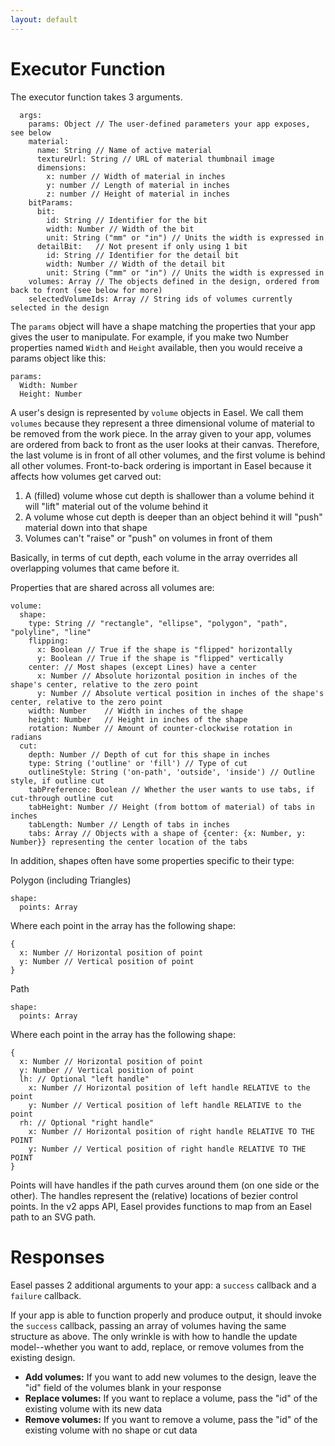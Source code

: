```yaml
---
layout: default
---
```


<h1>
  <a id="executor-function" class="anchor" href="#executor-function" aria-hidden="true"><span aria-hidden="true" class="octicon octicon-link"></span></a>Executor Function
</h1>

The executor function takes 3 arguments.


```
  args:
    params: Object // The user-defined parameters your app exposes, see below
    material:
      name: String // Name of active material
      textureUrl: String // URL of material thumbnail image
      dimensions:
        x: number // Width of material in inches
        y: number // Length of material in inches
        z: number // Height of material in inches
    bitParams:
      bit:
        id: String // Identifier for the bit
        width: Number // Width of the bit
        unit: String ("mm" or "in") // Units the width is expressed in
      detailBit:   // Not present if only using 1 bit
        id: String // Identifier for the detail bit
        width: Number // Width of the detail bit
        unit: String ("mm" or "in") // Units the width is expressed in
    volumes: Array // The objects defined in the design, ordered from back to front (see below for more)
    selectedVolumeIds: Array // String ids of volumes currently selected in the design
```


The `params` object will have a shape matching the properties that your app gives the user to manipulate. For example, if you make two Number properties named `Width` and `Height` available, then you would receive a params object like this:

```
params:
  Width: Number
  Height: Number
```

A user's design is represented by `volume` objects in Easel. We call them `volumes` because they represent a three dimensional volume of material to be removed from the work piece. In the array given to your app, volumes are ordered from back to front as the user looks at their canvas. Therefore, the last volume is in front of all other volumes, and the first volume is behind all other volumes. Front-to-back ordering is important in Easel because it affects how volumes get carved out:

1.  A (filled) volume whose cut depth is shallower than a volume behind it will "lift" material out of the volume behind it
2.  A volume whose cut depth is deeper than an object behind it will "push" material down into that shape
3.  Volumes can't "raise" or "push" on volumes in front of them

Basically, in terms of cut depth, each volume in the array overrides all overlapping volumes that came before it.

Properties that are shared across all volumes are:

    volume:
      shape:
        type: String // "rectangle", "ellipse", "polygon", "path", "polyline", "line"
        flipping:
          x: Boolean // True if the shape is "flipped" horizontally
          y: Boolean // True if the shape is "flipped" vertically
        center: // Most shapes (except Lines) have a center
          x: Number // Absolute horizontal position in inches of the shape's center, relative to the zero point
          y: Number // Absolute vertical position in inches of the shape's center, relative to the zero point
        width: Number    // Width in inches of the shape
        height: Number   // Height in inches of the shape
        rotation: Number // Amount of counter-clockwise rotation in radians
      cut:
        depth: Number // Depth of cut for this shape in inches
        type: String ('outline' or 'fill') // Type of cut
        outlineStyle: String ('on-path', 'outside', 'inside') // Outline style, if outline cut
        tabPreference: Boolean // Whether the user wants to use tabs, if cut-through outline cut
        tabHeight: Number // Height (from bottom of material) of tabs in inches
        tabLength: Number // Length of tabs in inches
        tabs: Array // Objects with a shape of {center: {x: Number, y: Number}} representing the center location of the tabs

In addition, shapes often have some properties specific to their type:

Polygon (including Triangles)

    shape:
      points: Array

Where each point in the array has the following shape:

    {
      x: Number // Horizontal position of point
      y: Number // Vertical position of point
    }

Path

    shape:
      points: Array

Where each point in the array has the following shape:

    {
      x: Number // Horizontal position of point
      y: Number // Vertical position of point
      lh: // Optional "left handle"
        x: Number // Horizontal position of left handle RELATIVE to the point
        y: Number // Vertical position of left handle RELATIVE to the point
      rh: // Optional "right handle"
        x: Number // Horizontal position of right handle RELATIVE TO THE POINT
        y: Number // Vertical position of right handle RELATIVE TO THE POINT
    }

Points will have handles if the path curves around them (on one side or the other). The handles represent the (relative) locations of bezier control points. In the v2 apps API, Easel provides functions to map from an Easel path to an SVG path.

# [<span aria-hidden="true" class="octicon octicon-link"></span>](#responses)Responses

Easel passes 2 additional arguments to your app: a `success` callback and a `failure` callback.

If your app is able to function properly and produce output, it should invoke the `success` callback, passing an array of volumes having the same structure as above. The only wrinkle is with how to handle the update model--whether you want to add, replace, or remove volumes from the existing design.

- **Add volumes:** If you want to add new volumes to the design, leave the "id" field of the volumes blank in your response
- **Replace volumes:** If you want to replace a volume, pass the "id" of the existing volume with its new data
- **Remove volumes:** If you want to remove a volume, pass the "id" of the existing volume with no shape or cut data

